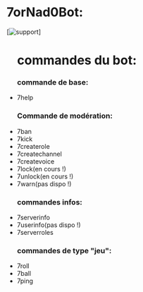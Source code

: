 # 7orNad0Bot:
[![support]("https://discordapp.com/widget?id=451929300598521876&theme=dark")]

<ul>
  <h1>commandes du bot:</h1>
  <h3>commande de base:</h3>
  <li>7help</li>
  <h3>Commande de modération:</h3>
  <li>7ban</li>
  <li>7kick</li>
  <li>7createrole</li>
  <li>7createchannel</li>
  <li>7createvoice</li>
  <li>7lock(en cours !)</li>
  <li>7unlock(en cours !)</li>
  <li>7warn(pas dispo !)</li>
  <h3>commandes infos:</h3>
  <li>7serverinfo</li>
  <li>7userinfo(pas dispo !)</li>
  <li>7serverroles</li>
  <h3>commandes de type "jeu":</h3>
  <li>7roll</li>
  <li>7ball</li>
  <li>7ping</li>
</ul>
